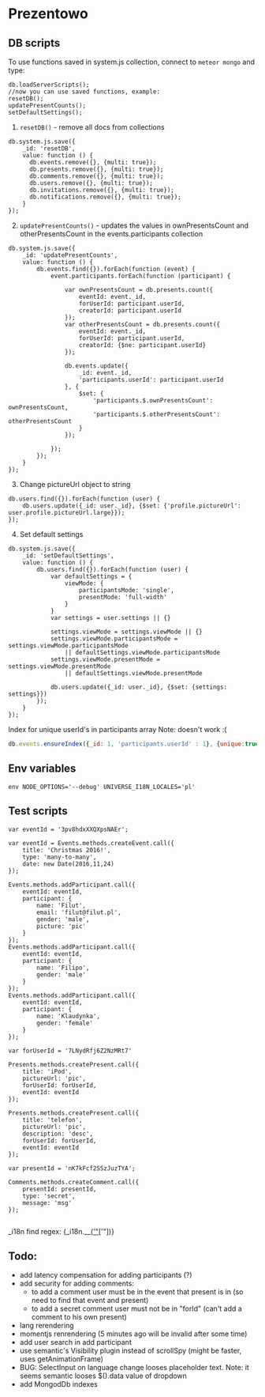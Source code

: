 Prezentowo
==========

DB scripts
----------

To use functions saved in system.js collection, connect to `meteor mongo` and type:

```
db.loadServerScripts();
//now you can use saved functions, example:
resetDB();
updatePresentCounts();
setDefaultSettings();
```

1. `resetDB()` - remove all docs from collections

```
db.system.js.save({
    _id: 'resetDB',
    value: function () {
      db.events.remove({}, {multi: true});
      db.presents.remove({}, {multi: true});
      db.comments.remove({}, {multi: true});
      db.users.remove({}, {multi: true});
      db.invitations.remove({}, {multi: true});
      db.notifications.remove({}, {multi: true});
    }
});
```

2. `updatePresentCounts()` - updates the values in ownPresentsCount and
otherPresentsCount in the events.participants collection

```
db.system.js.save({
    _id: 'updatePresentCounts',
    value: function () {
        db.events.find({}).forEach(function (event) {
            event.participants.forEach(function (participant) {

                var ownPresentsCount = db.presents.count({
                    eventId: event._id,
                    forUserId: participant.userId,
                    creatorId: participant.userId
                });
                var otherPresentsCount = db.presents.count({
                    eventId: event._id,
                    forUserId: participant.userId,
                    creatorId: {$ne: participant.userId}
                });

                db.events.update({
                    _id: event._id,
                    'participants.userId': participant.userId
                }, {
                    $set: {
                        'participants.$.ownPresentsCount': ownPresentsCount,
                        'participants.$.otherPresentsCount': otherPresentsCount
                    }
                });

            });
        });
    }
});
```

3. Change pictureUrl object to string

```
db.users.find({}).forEach(function (user) {
    db.users.update({_id: user._id}, {$set: {'profile.pictureUrl': user.profile.pictureUrl.large}});
});

```

4. Set default settings

```
db.system.js.save({
    _id: 'setDefaultSettings',
    value: function () {
        db.users.find({}).forEach(function (user) {
            var defaultSettings = {
                viewMode: {
                    participantsMode: 'single',
                    presentMode: 'full-width'
                }
            }
            var settings = user.settings || {}

            settings.viewMode = settings.viewMode || {}
            settings.viewMode.participantsMode = settings.viewMode.participantsMode
                || defaultSettings.viewMode.participantsMode
            settings.viewMode.presentMode = settings.viewMode.presentMode
                || defaultSettings.viewMode.presentMode

            db.users.update({_id: user._id}, {$set: {settings: settings}})
        });
    }
});
```

Index for unique userId's in participants array
Note: doesn't work :(

```js
db.events.ensureIndex({_id: 1, 'participants.userId' : 1}, {unique:true, sparse:true});
```

Env variables
-------------

```
env NODE_OPTIONS='--debug' UNIVERSE_I18N_LOCALES='pl'
```

Test scripts
------------

```
var eventId = '3pv8hdxXXQXpsNAEr';

var eventId = Events.methods.createEvent.call({
    title: 'Christmas 2016!',
    type: 'many-to-many',
    date: new Date(2016,11,24)
});

Events.methods.addParticipant.call({
    eventId: eventId,
    participant: {
        name: 'Filut',
        email: 'filut@filut.pl',
        gender: 'male',
        picture: 'pic'
    }
});
Events.methods.addParticipant.call({
    eventId: eventId,
    participant: {
        name: 'Filipo',
        gender: 'male'
    }
});
Events.methods.addParticipant.call({
    eventId: eventId,
    participant: {
        name: 'Klaudynka',
        gender: 'female'
    }
});

var forUserId = '7LNydRfj6Z2NzMRt7'

Presents.methods.createPresent.call({
    title: 'iPod',
    pictureUrl: 'pic',
    forUserId: forUserId,
    eventId: eventId
});

Presents.methods.createPresent.call({
    title: 'telefon',
    pictureUrl: 'pic',
    description: 'desc',
    forUserId: forUserId,
    eventId: eventId
});

var presentId = 'nK7kFcf2SSzJuzTYA';

Comments.methods.createComment.call({
    presentId: presentId,
    type: 'secret',
    message: 'msg'
});


```

_i18n find regex:
\{_i18n.__\(['"]([\w]*)['"]\)\}

Todo:
----

- add latency compensation for adding participants (?)
- add security for adding comments:
  - to add a comment user must be in the event that present is in (so need to find that event and present)
  - to add a secret comment user must not be in "forId" (can't add a comment to his own present)
- lang rerendering
- momentjs renrendering (5 minutes ago will be invalid after some time)
- add user search in add participant
- use semantic's Visibility plugin instead of scrollSpy (might be faster, uses getAnimationFrame)
- BUG: SelectInput on language change looses placeholder text. Note: it seems semantic looses $().data value of dropdown
- add MongodDb indexes